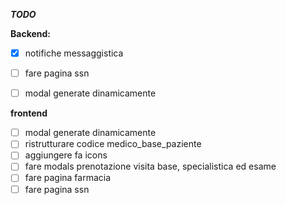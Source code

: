 ***TODO***

**Backend:**
- [x] notifiche messaggistica
- [ ] fare pagina ssn
- [ ] modal generate dinamicamente


**frontend**
- [ ] modal generate dinamicamente
- [ ] ristrutturare codice medico_base_paziente 
- [ ] aggiungere fa icons
- [ ] fare modals prenotazione visita base, specialistica ed esame
- [ ] fare pagina farmacia 
- [ ] fare pagina ssn
